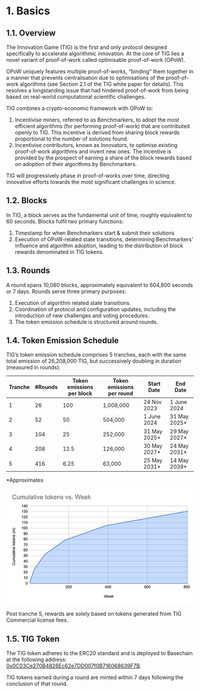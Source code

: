 # 1. Basics

## 1.1. Overview

The Innovation Game (TIG) is the first and only protocol designed specifically to accelerate algorithmic innovation. At the core of TIG lies a novel variant of proof-of-work called optimisable proof-of-work (OPoW).

OPoW uniquely features multiple proof-of-works, “binding” them together in a manner that prevents centralisation due to optimisations of the proof-of-work algorithms (see Section 2.1 of the TIG white paper for details). This resolves a longstanding issue that had hindered proof-of-work from being based on real-world computational scientific challenges.

TIG combines a crypto-economic framework with OPoW to:

1. Incentivise miners, referred to as Benchmarkers, to adopt the most efficient algorithms (for performing proof-of-work) that are contributed openly to TIG. This incentive is derived from sharing block rewards proportional to the number of solutions found.
2. Incentivise contributors, known as Innovators, to optimise existing proof-of-work algorithms and invent new ones. The incentive is provided by the prospect of earning a share of the block rewards based on adoption of their algorithms by Benchmarkers.

TIG will progressively phase in proof-of-works over time, directing innovative efforts towards the most significant challenges in science.

## 1.2. Blocks

In TIG, a block serves as the fundamental unit of time, roughly equivalent to 60 seconds. Blocks fulfil two primary functions:

1. Timestamp for when Benchmarkers start & submit their solutions
2. Execution of OPoW-related state transitions, determining Benchmarkers' influence and algorithm adoption, leading to the distribution of block rewards denominated in TIG tokens.

## 1.3. Rounds

A round spans 10,080 blocks, approximately equivalent to 604,800 seconds or 7 days. Rounds serve three primary purposes:

1. Execution of algorithm related state transitions.
2. Coordination of protocol and configuration updates, including the introduction of new challenges and voting procedures.
3. The token emission schedule is structured around rounds.

## 1.4. Token Emission Schedule

TIG’s token emission schedule comprises 5 tranches, each with the same total emission of 26,208,000 TIG, but successively doubling in duration (measured in rounds):

| **Tranche** | **#Rounds** | **Token emissions per block** | **Token emissions per round** | **Start Date** | **End Date** |
| --- | --- | --- | --- | --- | --- |
| 1   | 26  | 100 | 1,008,000 | 24 Nov 2023 | 1 June 2024 |
| 2   | 52  | 50  | 504,000 | 1 June 2024 | 31 May 2025\* |
| 3   | 104 | 25  | 252,000 | 31 May 2025\* | 29 May 2027\* |
| 4   | 208 | 12.5 | 126,000 | 30 May 2027\* | 24 May 2031\* |
| 5   | 416 | 6.25 | 63,000 | 25 May 2031\* | 14 May 2039\* |

\*Approximates

![Cumulative token emissions schedule](../images/emissions_schedule.jpg)

Post tranche 5, rewards are solely based on tokens generated from TIG Commercial license fees.

## 1.5. TIG Token

The TIG token adheres to the ERC20 standard and is deployed to Basechain at the following address: [0x0C03Ce270B4826Ec62e7DD007f0B716068639F7B](https://basescan.org/token/0x0C03Ce270B4826Ec62e7DD007f0B716068639F7B).

TIG tokens earned during a round are minted within 7 days following the conclusion of that round.
